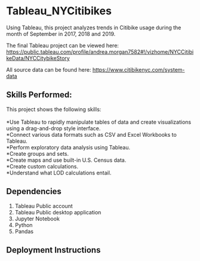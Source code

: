 # Tableau_NYCitibikes
Using Tableau, this project analyzes trends in Citibike usage during the month of September in 2017, 2018 and 2019.  

The final Tableau project can be viewed here: https://public.tableau.com/profile/andrea.morgan7582#!/vizhome/NYCCitibikeData/NYCCitybikeStory

All source data can be found here: https://www.citibikenyc.com/system-data


## Skills Performed: 
This project shows the following skills:
<br><br>
*Use Tableau to rapidly manipulate tables of data and create visualizations using a drag-and-drop style interface. <br>
*Connect various data formats such as CSV and Excel Workbooks to Tableau.<br>
*Perform exploratory data analysis using Tableau.<br>
*Create groups and sets.<br>
*Create maps and use built-in U.S. Census data. <br>
*Create custom calculations.<br>
*Understand what LOD calculations entail.<br>

## Dependencies
1. Tableau Public account
2. Tableau Public desktop application
3. Jupyter Notebook
4. Python
5. Pandas


## Deployment Instructions